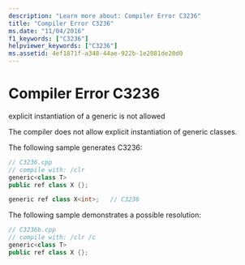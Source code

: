 ```yaml
---
description: "Learn more about: Compiler Error C3236"
title: "Compiler Error C3236"
ms.date: "11/04/2016"
f1_keywords: ["C3236"]
helpviewer_keywords: ["C3236"]
ms.assetid: 4ef1871f-a348-44ae-922b-1e2081de20d0
---
```

# Compiler Error C3236

explicit instantiation of a generic is not allowed

The compiler does not allow explicit instantiation of generic classes.

The following sample generates C3236:

```cpp
// C3236.cpp
// compile with: /clr
generic<class T>
public ref class X {};

generic ref class X<int>;   // C3236
```

The following sample demonstrates a possible resolution:

```cpp
// C3236b.cpp
// compile with: /clr /c
generic<class T>
public ref class X {};
```
